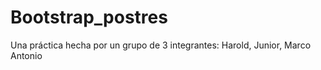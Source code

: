 # Bootstrap_postres
Una práctica hecha por un grupo de 3 integrantes: Harold, Junior, Marco Antonio
